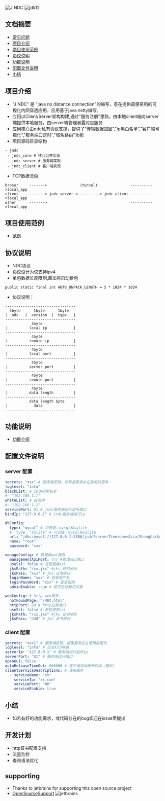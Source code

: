 ![J NDC](https://s1.ax1x.com/2020/11/04/B6HETJ.png)
![jdk12](https://img.shields.io/badge/jdk-8-orange.svg)


## 文档摘要
* [常见问题](https://github.com/qiweiview/jndc/blob/master/QA.md)
* [项目介绍](#项目介绍)
* [项目使用范例](#项目使用范例)
* [协议说明](#协议说明)
* [功能说明](#功能说明)
* [配置文件说明](#配置文件说明)
* [小结](#小结)



## 项目介绍
* "J NDC" 是 "java no distance connection"的缩写，意在提供简便易用的可视化内网穿透应用，应用基于java netty编写。
* 应用以Client/Server架构构建,通过"服务注册"思路，由本地client端向server端提供本地服务，由server端管理暴露对应服务 
* 应用核心由ndc私有协议支撑，提供了"传输数据加密","ip黑白名单","客户端可视化","服务端口定时","域名路由"功能
* 项目源码目录结构
```
- jndc
 - jndc_core # 核心公共实现
 - jndc_server # 服务端实现
 - jndc_client # 客户端实现
```

* TCP数据流向
```
broser     ------->               (tunnel)               ---------->local_app
client     -------> jndc server <----------> jndc client ---------->local_app
other      ------->                                      ---------->local_app
```

## 项目使用范例
* [范例](https://github.com/qiweiview/jndc/blob/master/tutorial.md)


## 协议说明
* NDC协议
* 协议设计为仅支持ipv4
* 单包数据长度限制,超出将自动拆包
```
public static final int AUTO_UNPACK_LENGTH = 5 * 1024 * 1024
```

* 协议说明：
```
--------------------------------
  3byte      1byte      1byte
|  ndc   |  version  |  type   |
--------------------------------
            4byte
|          local ip            |
--------------------------------
            4byte
|          remote ip           |
--------------------------------
            4byte
|          local port          |
--------------------------------
            4byte
|          server port         |
--------------------------------
            4byte
|          remote port         |
--------------------------------
            4byte
|          data length         |
--------------------------------
           data length byte
|            data              |
--------------------------------
```

## 功能说明
* [功能介绍](https://github.com/qiweiview/jndc/blob/master/function_introduction.md)

## 配置文件说明

### server 配置
```yaml
secrete: "xxx" # 服务端密钥，非常重要务必在使用前更改
loglevel: "info"
blackList: # ip访问黑名单
#- "192.168.1.1"
whiteList: # 白名单
#- "192.168.1.2"
servicePort: 81 # jndc服务端运行监听端口
bindIp: "127.0.0.1" # jndc服务端运行ip

dbConfig:
  type: "mysql" # 可选值：mysql和sqlite
  #  type: "sqlite" # 可选值：mysql和sqlite
  url: "jdbc:mysql://127.0.0.1:3306/jndc?serverTimezone=Asia/Shanghai&characterEncoding=utf8&useSSL=false&allowPublicKeyRetrieval=true"
  name: "root"
  password: "xxx"

manageConfig: # 管理端api服务
  managementApiPort: 777 #管理api端口
  useSsl: false # 是否使用ssl
  jksPath: "/xx.jks" #jks 证书地址
  jksPass: "xxx" # jks 证书密码
  loginName: "xxx" # 登录用户名
  loginPassWord: "xxx" # 登录密码
  adminEnable: true # 是否启动静态页面

webConfig: # http web服务
  notFoundPage: "/404.html"
  httpPort: 80 # http应用端口
  useSsl: false # 是否使用ssl
  jksPath: "/xx.jks" #jks 证书地址
  jksPass: "ddd" # jks 证书密码
```

### client 配置
```yaml
secrete: "xxx1" # 服务端密钥，很重要务必在使用前更改
loglevel: "info" # 日志打印等级
serverIp: "127.0.0.1" # 服务端运行监听ip
serverPort: "81" # 服务端运行端口
openGui: false
autoReleaseTimeOut: 600000 # 客户端自动断开时间（毫秒）
clientServiceDescriptions: # 注册服务
  - serviceName: "xx"
    serviceIp: "xx.com"
    servicePort: "80"
    serviceEnable: true
```

## 小结
* 如若有好的功能需求，或代码存在的bug欢迎在issue里提出

## 开发计划
* http证书配置支持
* 流量监控
* 查询语法优化

## supporting
* Thanks to jetbrains for supporting this open source project
* [OpenSourceSupport](https://jb.gg/OpenSourceSupport)
![jetbrains](https://resources.jetbrains.com/storage/products/company/brand/logos/jb_beam.png?_ga=2.159595956.84150952.1649035676-1273448.1647342519&_gl=1*1v0d1hp*_ga*MTI3MzQ0OC4xNjQ3MzQyNTE5*_ga_V0XZL7QHEB*MTY0OTAzNTY3NS4xLjEuMTY0OTAzODA2Ni42MA..)



